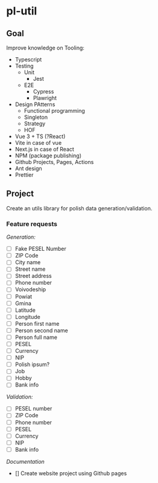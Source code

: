 # pl-util

## Goal

Improve knowledge on Tooling:
- Typescript
- Testing
  - Unit
    - Jest
  - E2E
    - Cypress
    - Plawright
- Design PAtterns
  - Functional programming
  - Singleton
  - Strategy
  - HOF
- Vue 3 + TS (?React)
- Vite in case of vue
- Next.js in case of React
- NPM (package publishing)
- Github Projects, Pages, Actions
- Ant design
- Prettier

## Project

Create an utils library for polish data generation/validation.

### Feature requests

*Generation:*
- [ ] Fake PESEL Number
- [ ] ZIP Code
- [ ] City name
- [ ] Street name
- [ ] Street address
- [ ] Phone number
- [ ] Voivodeship
- [ ] Powiat
- [ ] Gmina
- [ ] Latitude
- [ ] Longitude
- [ ] Person first name
- [ ] Person second name
- [ ] Person full name
- [ ] PESEL
- [ ] Currency
- [ ] NIP
- [ ] Polish ipsum?
- [ ] Job
- [ ] Hobby
- [ ] Bank info

*Validation:*

- [ ] PESEL number
- [ ] ZIP Code
- [ ] Phone number
- [ ] PESEL
- [ ] Currency
- [ ] NIP
- [ ] Bank info

*Documentation*

- [] Create website project using Github pages